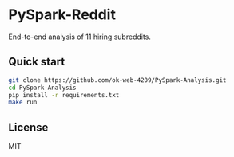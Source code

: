# PySpark-Reddit
End-to-end analysis of 11 hiring subreddits.

## Quick start
```bash
git clone https://github.com/ok-web-4209/PySpark-Analysis.git
cd PySpark-Analysis
pip install -r requirements.txt
make run
```

## License
MIT
